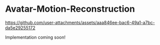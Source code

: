 # Avatar-Motion-Reconstruction

https://github.com/user-attachments/assets/aaa846ee-bac6-49a1-a7bc-da5e29255172

Implementation coming soon!
